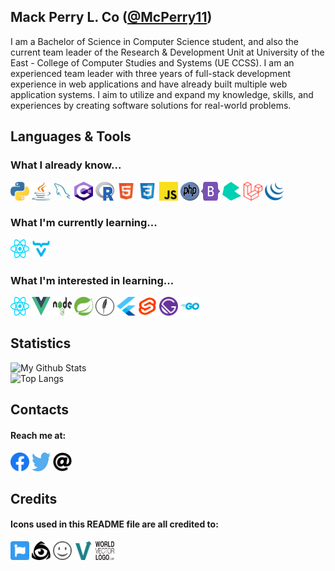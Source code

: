 ## Mack Perry L. Co ([@McPerry11](https://github.com/McPerry11))

I am a Bachelor of Science in Computer Science student, and also the current team leader of the Research & Development Unit at University of the East - College of Computer Studies and Systems (UE CCSS). I am an experienced team leader with three years of full-stack development experience in web applications and have already built multiple web application systems. I aim to utilize and expand my knowledge, skills, and experiences by creating software solutions for real-world problems.

## Languages & Tools
### What I already know...
[<img src="https://github.com/McPerry11/McPerry11/blob/main/svg/python.svg" height="30px" width="30px" title="Python">](https://www.python.org/)
[<img src="https://github.com/McPerry11/McPerry11/blob/main/svg/java.svg" height="30px" width="30px" title="Java">](https://www.java.com/en/)
[<img src="https://github.com/McPerry11/McPerry11/blob/main/svg/mysql.svg" height="30px" width="30px" title="MySQL">](https://www.mysql.com/)
[<img src="https://github.com/McPerry11/McPerry11/blob/main/svg/c-sharp.svg" height="30px" width="30px" title="C#">](https://docs.microsoft.com/en-us/dotnet/csharp/)
[<img src="https://github.com/McPerry11/McPerry11/blob/main/svg/r-lang.svg" height="30px" width="30px" title="R">](https://www.r-project.org/)
[<img src="https://github.com/McPerry11/McPerry11/blob/main/svg/html.svg" height="30px" width="30px" title="HTML">](https://html.spec.whatwg.org/multipage/)
[<img src="https://github.com/McPerry11/McPerry11/blob/main/svg/css.svg" height="30px" width="30px" title="CSS">](https://www.w3.org/Style/CSS/)
[<img src="https://github.com/McPerry11/McPerry11/blob/main/svg/javascript.svg" height="30px" width="30px" title="JavaScript">](https://www.javascript.com/)
[<img src="https://github.com/McPerry11/McPerry11/blob/main/svg/php.svg" height="30px" width="30px" title="PHP">](https://www.php.net/)
[<img src="https://github.com/McPerry11/McPerry11/blob/main/svg/bootstrap-5-1.svg" height="30px" width="30px" title="Bootstrap">](https://getbootstrap.com/)
[<img src="https://github.com/McPerry11/McPerry11/blob/main/svg/bulma.svg" height="30px" width="30px" title="Bulma">](https://bulma.io/)
[<img src="https://github.com/McPerry11/McPerry11/blob/main/svg/laravel.svg" height="30px" width="30px" title="Laravel">](https://laravel.com/)
[<img src="https://github.com/McPerry11/McPerry11/blob/main/svg/jquery-icon.svg" height="30px" width="30px" title="JQuery">](https://jquery.com/)

### What I'm currently learning...
[<img src="https://github.com/McPerry11/McPerry11/blob/main/svg/react.svg" height="30px" width="30px" title="React Native">](https://reactnative.dev/)
[<img src="https://github.com/McPerry11/McPerry11/blob/main/svg/vaadin-icon.svg" height="30px" width="30px" title="Vaadin">](https://vaadin.com/)

### What I'm interested in learning...
[<img src="https://github.com/McPerry11/McPerry11/blob/main/svg/react.svg" height="30px" width="30px" title="React">](https://reactjs.org/)
[<img src="https://github.com/McPerry11/McPerry11/blob/main/svg/vue.svg" height="30px" width="30px" title="Vue">](https://vuejs.org/)
[<img src="https://github.com/McPerry11/McPerry11/blob/main/svg/nodejs.svg" height="30px" width="30px" title="Node">](https://nodejs.org/en/)
[<img src="https://github.com/McPerry11/McPerry11/blob/main/svg/spring-icon.svg" height="30px" width="30px" title="Spring">](https://spring.io/)
[<img src="https://github.com/McPerry11/McPerry11/blob/main/svg/feathersjs.svg" height="30px" width="30px" title="Feathers">](https://feathersjs.com/)
[<img src="https://github.com/McPerry11/McPerry11/blob/main/svg/flutter.svg" height="30px" width="30px" title="Flutter">](https://flutter.dev/)
[<img src="https://github.com/McPerry11/McPerry11/blob/main/svg/svelte-1.svg" height="30px" width="30px" title="Svelte">](https://svelte.dev/)
[<img src="https://github.com/McPerry11/McPerry11/blob/main/svg/gatsbyjs-icon.svg" height="30px" width="30px" title="Gatsby">](https://www.gatsbyjs.com/)
[<img src="https://github.com/McPerry11/McPerry11/blob/main/svg/golang-icon.svg" height="30px" width="30px" title="Go">](https://golang.org/)

## Statistics
![My Github Stats](https://github-readme-stats.vercel.app/api?username=McPerry11&theme=monokai&show_icons=true)\
![Top Langs](https://github-readme-stats.vercel.app/api/top-langs/?username=McPerry11)

## Contacts
#### Reach me at:
[<img src="https://github.com/McPerry11/McPerry11/blob/main/svg/facebook.svg" height="30px" width="30px" title="Facebook">](https://www.facebook.com/mcperry11)
[<img src="https://github.com/McPerry11/McPerry11/blob/main/svg/twitter.svg" height="30px" width="30px" title="Twitter">](https://twitter.com/McPerry_)
[<img src="https://github.com/McPerry11/McPerry11/blob/main/svg/at-solid.svg" height="30px" width="30px" title="Email">](mailto:mack.perry.co@gmail.com)

## Credits
#### Icons used in this README file are all credited to:
[<img src="https://github.com/McPerry11/McPerry11/blob/main/svg/fontawesome.svg" height="30px" width="30px" title="FontAwesome">](https://fontawesome.com/license)
[<img src="https://github.com/McPerry11/McPerry11/blob/main/svg/iconfinder.svg" height="30px" width="30px" title="Icon Finder">](https://www.iconfinder.com/)
[<img src="https://github.com/McPerry11/McPerry11/blob/main/svg/iconify.svg" height="30px" width="30px" title="Iconify">](https://iconify.design/)
[<img src="https://github.com/McPerry11/McPerry11/blob/main/svg/vectorlogozone.svg" height="30px" width="30px" title="Vector Logo Zone">](https://www.vectorlogo.zone/)
[<img src="https://github.com/McPerry11/McPerry11/blob/main/svg/worldvectorlogo.svg" height="30px" width="30px" title="World Vector Logo">](https://worldvectorlogo.com/)

<!---
McPerry11/McPerry11 is a ✨ special ✨ repository because its `README.md` (this file) appears on your GitHub profile.
You can click the Preview link to take a look at your changes.
--->
